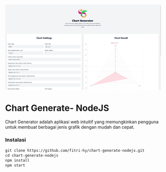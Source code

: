<img src="./ss.png">

# Chart Generate- NodeJS

Chart Generator adalah aplikasi web intuitif yang memungkinkan pengguna untuk membuat berbagai jenis grafik dengan mudah dan cepat.

### Instalasi
```
git clone https://github.com/fitri-hy/chart-generate-nodejs.git
cd chart-generate-nodejs
npm install
npm start
```
